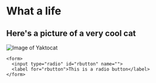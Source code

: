 # What a life
## Here's a picture of a very cool cat
![Image of Yaktocat](https://octodex.github.com/images/yaktocat.png)

```
<form>
  <input type="radio" id="rbutton" name="">
  <label for="rbutton">This is a radio button</label>
</form>
```
